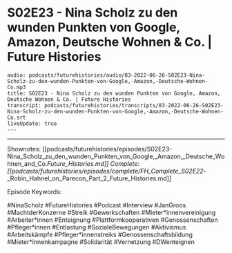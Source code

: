 # S02E23 - Nina Scholz zu den wunden Punkten von Google, Amazon, Deutsche Wohnen & Co. | Future Histories

```audio-note
audio: podcasts/futurehistories/audio/83-2022-06-26-S02E23-Nina-Scholz-zu-den-wunden-Punkten-von-Google,-Amazon,-Deutsche-Wohnen-Co.mp3
title: S02E23 - Nina Scholz zu den wunden Punkten von Google, Amazon, Deutsche Wohnen & Co. | Future Histories
transcript: podcasts/futurehistories/transcripts/83-2022-06-26-S02E23-Nina-Scholz-zu-den-wunden-Punkten-von-Google,-Amazon,-Deutsche-Wohnen-Co.srt
liveUpdate: true
---

```
---

Shownotes: [[podcasts/futurehistories/episodes/S02E23-Nina_Scholz_zu_den_wunden_Punkten_von_Google,_Amazon,_Deutsche_Wohnen_and_Co._Future_Histories.md]]
Complete: [[podcasts/futurehistories/episodes/complete/FH_Complete_S02E22_-_Robin_Hahnel_on_Parecon_Part_2_Future_Histories.md]]


Episode Keywords:

#NinaScholz #FutureHistories #Podcast #Interview #JanGroos #MachtderKonzerne #Streik #Gewerkschaften #Mieter\*innenvereinigung #Arbeiter\*innen #Enteignung #Plattformkooperativen #Genossenschaften #Pfleger\*innen #Entlastung #SozialeBewegungen #Aktivismus #Arbeitskämpfe #Pfleger\*innenstreiks #Genossenschaftsbildung #Mieter\*innenkampagne #Solidarität #Vernetzung #DWenteignen

